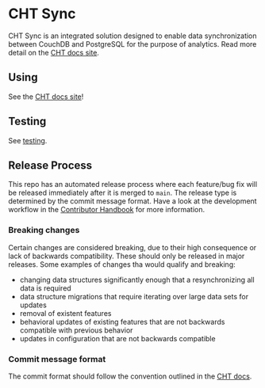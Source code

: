 # CHT Sync

CHT Sync is an integrated solution designed to enable data synchronization between CouchDB and PostgreSQL for the purpose of analytics. Read more detail on the [CHT docs site](https://docs.communityhealthtoolkit.org/core/overview/cht-sync/).

## Using

See the [CHT docs site](https://docs.communityhealthtoolkit.org/hosting/analytics/)!

## Testing

See [testing](TESTING.md).

## Release Process

This repo has an automated release process where each feature/bug fix will be released immediately after it is merged to `main`. The release type is determined by the commit message format. Have a look at the development workflow in the [Contributor Handbook](https://docs.communityhealthtoolkit.org/contribute/code/workflow/) for more information.

### Breaking changes

Certain changes are considered breaking, due to their high consequence or lack of backwards compatibility. These should only be released in major releases. Some examples of changes tha would qualify and breaking:

- changing data structures significantly enough that a resynchronizing all data is required
- data structure migrations that require iterating over large data sets for updates
- removal of existent features
- behavioral updates of existing features that are not backwards compatible with previous behavior
- updates in configuration that are not backwards compatible

### Commit message format

The commit format should follow the convention outlined in the [CHT docs](https://docs.communityhealthtoolkit.org/contribute/code/workflow/#commit-message-format).
